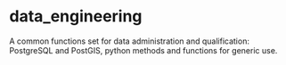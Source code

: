 # data_engineering
A common functions set for data administration and qualification: PostgreSQL and PostGIS, python methods and functions for generic use.
